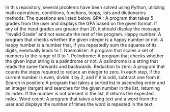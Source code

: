 In this repository, several problems have been solved using Python, utilizing math operations, conditions, functions, loops, lists and dictionaries methods.
The questions are listed below.
GPA :  A program that takes 5 grades from the user and displays the GPA based on the given format. If any of the input grades are greater than 20, it should display the message "Invalid Grade" and not execute the rest of the program.
Happy number: A program that checks whether the given integer is a happy number or not. A happy number is a number that, if you repeatedly sum the squares of its digits, evevtually leads to 1.
Noemalizer: A program that scales a set of numbers to the range of 0 to 1. 
Polindrome: A program that checks whether the given input string is a palindrome or not. A palindrome is a string that reads the same forwards and backwards.
Reduction to zero: A program that counts the steps required to reduce an integer to zero. In each step, if the current number is even, divide it by 2, and if it is odd, subtract one from it.
Search in position: A program that takes a sorted list in ascending order and an integer (target) and searches for the given number in the list, returning its index. If the number is not present in the list, it returns the expected index.
Word count: A program that takes a long text and a word from the user and displays the number of times the word is repeated in the text.

